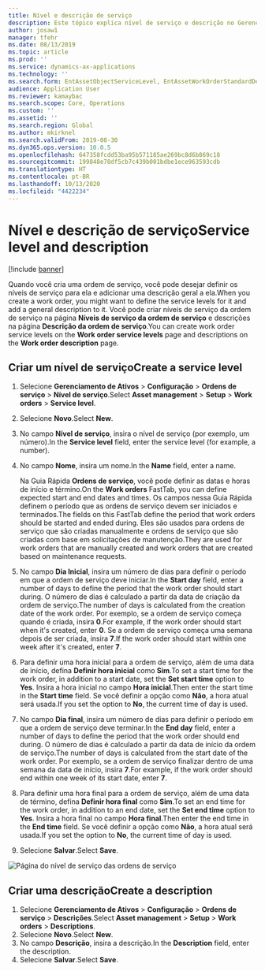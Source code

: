 ```yaml
---
title: Nível e descrição de serviço
description: Este tópico explica nível de serviço e descrição no Gerenciamento de Ativos.
author: josaw1
manager: tfehr
ms.date: 08/13/2019
ms.topic: article
ms.prod: ''
ms.service: dynamics-ax-applications
ms.technology: ''
ms.search.form: EntAssetObjectServiceLevel, EntAssetWorkOrderStandardDescription, EntAssetWorkOrderServiceLevel, EntAssetServiceLevelLookup
audience: Application User
ms.reviewer: kamaybac
ms.search.scope: Core, Operations
ms.custom: ''
ms.assetid: ''
ms.search.region: Global
ms.author: mkirknel
ms.search.validFrom: 2019-08-30
ms.dyn365.ops.version: 10.0.5
ms.openlocfilehash: 647358fcdd53ba95b571185ae269bc8d6b869c18
ms.sourcegitcommit: 199848e78df5cb7c439b001bdbe1ece963593cdb
ms.translationtype: HT
ms.contentlocale: pt-BR
ms.lasthandoff: 10/13/2020
ms.locfileid: "4422234"
---
```

# <a name="service-level-and-description"></a><span data-ttu-id="a2f7a-103">Nível e descrição de serviço</span><span class="sxs-lookup"><span data-stu-id="a2f7a-103">Service level and description</span></span>

[!include [banner](../../includes/banner.md)]

 

<span data-ttu-id="a2f7a-104">Quando você cria uma ordem de serviço, você pode desejar definir os níveis de serviço para ela e adicionar uma descrição geral a ela.</span><span class="sxs-lookup"><span data-stu-id="a2f7a-104">When you create a work order, you might want to define the service levels for it and add a general description to it.</span></span> <span data-ttu-id="a2f7a-105">Você pode criar níveis de serviço da ordem de serviço na página **Níveis de serviço da ordem de serviço** e descrições na página **Descrição da ordem de serviço**.</span><span class="sxs-lookup"><span data-stu-id="a2f7a-105">You can create work order service levels on the **Work order service levels** page and descriptions on the **Work order description** page.</span></span>

## <a name="create-a-service-level"></a><span data-ttu-id="a2f7a-106">Criar um nível de serviço</span><span class="sxs-lookup"><span data-stu-id="a2f7a-106">Create a service level</span></span>

1. <span data-ttu-id="a2f7a-107">Selecione **Gerenciamento de Ativos** \> **Configuração** \> **Ordens de serviço** \> **Nível de serviço**.</span><span class="sxs-lookup"><span data-stu-id="a2f7a-107">Select **Asset management** \> **Setup** \> **Work orders** \> **Service level**.</span></span>
2. <span data-ttu-id="a2f7a-108">Selecione **Novo**.</span><span class="sxs-lookup"><span data-stu-id="a2f7a-108">Select **New**.</span></span>
3. <span data-ttu-id="a2f7a-109">No campo **Nível de serviço**, insira o nível de serviço (por exemplo, um número).</span><span class="sxs-lookup"><span data-stu-id="a2f7a-109">In the **Service level** field, enter the service level (for example, a number).</span></span>
4. <span data-ttu-id="a2f7a-110">No campo **Nome**, insira um nome.</span><span class="sxs-lookup"><span data-stu-id="a2f7a-110">In the **Name** field, enter a name.</span></span>

    <span data-ttu-id="a2f7a-111">Na Guia Rápida **Ordens de serviço**, você pode definir as datas e horas de início e término.</span><span class="sxs-lookup"><span data-stu-id="a2f7a-111">On the **Work orders** FastTab, you can define expected start and end dates and times.</span></span> <span data-ttu-id="a2f7a-112">Os campos nessa Guia Rápida definem o período que as ordens de serviço devem ser iniciados e terminados.</span><span class="sxs-lookup"><span data-stu-id="a2f7a-112">The fields on this FastTab define the period that work orders should be started and ended during.</span></span> <span data-ttu-id="a2f7a-113">Eles são usados para ordens de serviço que são criadas manualmente e ordens de serviço que são criadas com base em solicitações de manutenção.</span><span class="sxs-lookup"><span data-stu-id="a2f7a-113">They are used for work orders that are manually created and work orders that are created based on maintenance requests.</span></span> 

5. <span data-ttu-id="a2f7a-114">No campo **Dia Inicial**, insira um número de dias para definir o período em que a ordem de serviço deve iniciar.</span><span class="sxs-lookup"><span data-stu-id="a2f7a-114">In the **Start day** field, enter a number of days to define the period that the work order should start during.</span></span> <span data-ttu-id="a2f7a-115">O número de dias é calculado a partir da data de criação da ordem de serviço.</span><span class="sxs-lookup"><span data-stu-id="a2f7a-115">The number of days is calculated from the creation date of the work order.</span></span> <span data-ttu-id="a2f7a-116">Por exemplo, se a ordem de serviço começa quando é criada, insira **0**.</span><span class="sxs-lookup"><span data-stu-id="a2f7a-116">For example, if the work order should start when it's created, enter **0**.</span></span> <span data-ttu-id="a2f7a-117">Se a ordem de serviço começa uma semana depois de ser criada, insira **7**.</span><span class="sxs-lookup"><span data-stu-id="a2f7a-117">If the work order should start within one week after it's created, enter **7**.</span></span>
6. <span data-ttu-id="a2f7a-118">Para definir uma hora inicial para a ordem de serviço, além de uma data de início, defina **Definir hora inicial** como **Sim**.</span><span class="sxs-lookup"><span data-stu-id="a2f7a-118">To set a start time for the work order, in addition to a start date, set the **Set start time** option to **Yes**.</span></span> <span data-ttu-id="a2f7a-119">Insira a hora inicial no campo **Hora inicial**.</span><span class="sxs-lookup"><span data-stu-id="a2f7a-119">Then enter the start time in the **Start time** field.</span></span> <span data-ttu-id="a2f7a-120">Se você definir a opção como **Não**, a hora atual será usada.</span><span class="sxs-lookup"><span data-stu-id="a2f7a-120">If you set the option to **No**, the current time of day is used.</span></span>
7. <span data-ttu-id="a2f7a-121">No campo **Dia final**, insira um número de dias para definir o período em que a ordem de serviço deve terminar.</span><span class="sxs-lookup"><span data-stu-id="a2f7a-121">In the **End day** field, enter a number of days to define the period that the work order should end during.</span></span> <span data-ttu-id="a2f7a-122">O número de dias é calculado a partir da data de início da ordem de serviço.</span><span class="sxs-lookup"><span data-stu-id="a2f7a-122">The number of days is calculated from the start date of the work order.</span></span> <span data-ttu-id="a2f7a-123">Por exemplo, se a ordem de serviço finalizar dentro de uma semana da data de início, insira **7**.</span><span class="sxs-lookup"><span data-stu-id="a2f7a-123">For example, if the work order should end within one week of its start date, enter **7**.</span></span>
8. <span data-ttu-id="a2f7a-124">Para definir uma hora final para a ordem de serviço, além de uma data de término, defina **Definir hora final** como **Sim**.</span><span class="sxs-lookup"><span data-stu-id="a2f7a-124">To set an end time for the work order, in addition to an end date, set the **Set end time** option to **Yes**.</span></span> <span data-ttu-id="a2f7a-125">Insira a hora final no campo **Hora final**.</span><span class="sxs-lookup"><span data-stu-id="a2f7a-125">Then enter the end time in the **End time** field.</span></span> <span data-ttu-id="a2f7a-126">Se você definir a opção como **Não**, a hora atual será usada.</span><span class="sxs-lookup"><span data-stu-id="a2f7a-126">If you set the option to **No**, the current time of day is used.</span></span>
9. <span data-ttu-id="a2f7a-127">Selecione **Salvar**.</span><span class="sxs-lookup"><span data-stu-id="a2f7a-127">Select **Save**.</span></span>

![Página do nível de serviço das ordens de serviço](media/19-setup-for-work-orders.png)

## <a name="create-a-description"></a><span data-ttu-id="a2f7a-129">Criar uma descrição</span><span class="sxs-lookup"><span data-stu-id="a2f7a-129">Create a description</span></span>

1. <span data-ttu-id="a2f7a-130">Selecione **Gerenciamento de Ativos** \> **Configuração** \> **Ordens de serviço** \> **Descrições**.</span><span class="sxs-lookup"><span data-stu-id="a2f7a-130">Select **Asset management** \> **Setup** \> **Work orders** \> **Descriptions**.</span></span>
2. <span data-ttu-id="a2f7a-131">Selecione **Novo**.</span><span class="sxs-lookup"><span data-stu-id="a2f7a-131">Select **New**.</span></span>
3. <span data-ttu-id="a2f7a-132">No campo **Descrição**, insira a descrição.</span><span class="sxs-lookup"><span data-stu-id="a2f7a-132">In the **Description** field, enter the description.</span></span>
4. <span data-ttu-id="a2f7a-133">Selecione **Salvar**.</span><span class="sxs-lookup"><span data-stu-id="a2f7a-133">Select **Save**.</span></span>
